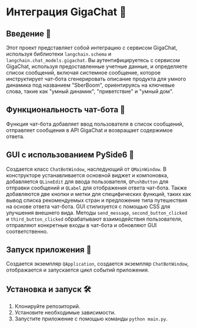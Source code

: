 # Интеграция GigaChat 🚀

## Введение 📝

Этот проект представляет собой интеграцию с сервисом GigaChat, используя библиотеки `langchain.schema` и `langchain.chat_models.gigachat`. Вы аутентифицируетесь с сервисом GigaChat, используя предоставленные учетные данные, и определяете список сообщений, включая системное сообщение, которое инструктирует чат-бота сгенерировать описание продукта для умного динамика под названием "SberBoom", ориентируясь на ключевые слова, такие как "умный динамик", "приветствие" и "умный дом".

## Функциональность чат-бота 🤖

Функция чат-бота добавляет ввод пользователя в список сообщений, отправляет сообщения в API GigaChat и возвращает содержимое ответа.

## GUI с использованием PySide6 🎨

Создается класс `ChatBotWindow`, наследующий от `QMainWindow`. В конструкторе устанавливается основной виджет и компоновка, добавляется `QLineEdit` для ввода пользователя, `QPushButton` для отправки сообщений и `QLabel` для отображения ответа чат-бота. Также добавляются две кнопки и метки для специфических функций, таких как вывод списка рекомендуемых стран и предложение типа путешествия на основе ответа чат-бота. GUI стилизуется с помощью CSS для улучшения внешнего вида. Методы `send_message`, `second_button_clicked` и `third_button_clicked` обрабатывают взаимодействия пользователя, отправляют конкретные входы в чат-бота и обновляют GUI соответственно.

## Запуск приложения 🚀

Создается экземпляр `QApplication`, создается экземпляр `ChatBotWindow`, отображается и запускается цикл событий приложения.

## Установка и запуск 🛠️

1. Клонируйте репозиторий.
2. Установите необходимые зависимости.
3. Запустите приложение с помощью команды `python main.py`.

